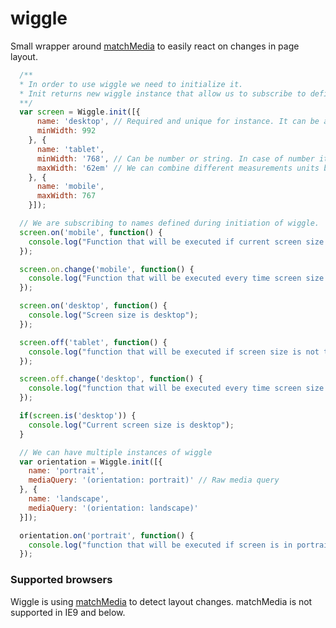 # wiggle

Small wrapper around [matchMedia](https://developer.mozilla.org/en-US/docs/Web/API/Window/matchMedia)
to easily react on changes in page layout.


```javascript
  /**
  * In order to use wiggle we need to initialize it.
  * Init returns new wiggle instance that allow us to subscribe to defined rules
  **/
  var screen = Wiggle.init([{
      name: 'desktop', // Required and unique for instance. It can be any string that is valid JS object name
      minWidth: 992
    }, {
      name: 'tablet',
      minWidth: '768', // Can be number or string. In case of number it defaults to px measurements unit
      maxWidth: '62em' // We can combine different measurements units but it does not mean we should!
    }, {
      name: 'mobile',
      maxWidth: 767
    }]);

  // We are subscribing to names defined during initiation of wiggle.
  screen.on('mobile', function() {
    console.log("Function that will be executed if current screen size is mobile and every time screen size switches to mobile");
  });

  screen.on.change('mobile', function() {
    console.log("Function that will be executed every time screen size switches to mobile.");
  });

  screen.on('desktop', function() {
    console.log("Screen size is desktop");
  });

  screen.off('tablet', function() {
    console.log("function that will be executed if screen size is not tablet and every time screen size stops being tablet");
  });

  screen.off.change('desktop', function() {
    console.log("function that will be executed every time screen size stops being mobile");
  });

  if(screen.is('desktop')) {
    console.log("Current screen size is desktop");
  }

  // We can have multiple instances of wiggle
  var orientation = Wiggle.init([{
    name: 'portrait',
    mediaQuery: '(orientation: portrait)' // Raw media query
  }, {
    name: 'landscape',
    mediaQuery: '(orientation: landscape)'
  }]);

  orientation.on('portrait', function() {
    console.log("function that will be executed if screen is in portrait mode and every time screen switches to portrait mode");
  });

```


### Supported browsers

Wiggle is using [matchMedia](https://developer.mozilla.org/en-US/docs/Web/API/Window/matchMedia) to detect layout changes.
matchMedia is not supported in IE9 and below.
